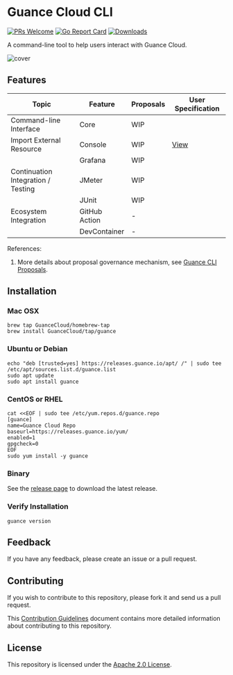 # Guance Cloud CLI

[![PRs Welcome](https://img.shields.io/badge/PRs-welcome-brightgreen.svg?style=flat&logo=github&color=2370ff&labelColor=454545)](http://makeapullrequest.com)
[![Go Report Card](https://goreportcard.com/badge/github.com/GuanceCloud/guance-cli)](https://goreportcard.com/report/github.com/GuanceCloud/guance-cli)
[![Downloads](https://img.shields.io/github/downloads/GuanceCloud/guance-cli/total.svg)](https://github.com/GuanceCloud/guance-cli/releases)

A command-line tool to help users interact with Guance Cloud.

![cover](./artwork/cover.png)

## Features

| Topic                              | Feature       | Proposals | User Specification               |
| ---------------------------------- | ------------- | --------- | -------------------------------- |
| Command-line Interface             | Core          | WIP       |                                  |
| Import External Resource           | Console       | WIP       | [View](specs/iac/import.spec.md) |
|                                    | Grafana       | WIP       |                                  |
| Continuation Integration / Testing | JMeter        | WIP       |                                  |
|                                    | JUnit         | WIP       |                                  |
| Ecosystem Integration              | GitHub Action | -         |                                  |
|                                    | DevContainer  | -         |                                  |

References:

1. More details about proposal governance mechanism, see [Guance CLI Proposals](./proposals/README.md).
## Installation

### Mac OSX

```shell
brew tap GuanceCloud/homebrew-tap
brew install GuanceCloud/tap/guance
```

### Ubuntu or Debian

```shell
echo "deb [trusted=yes] https://releases.guance.io/apt/ /" | sudo tee /etc/apt/sources.list.d/guance.list
sudo apt update
sudo apt install guance
```

### CentOS or RHEL

```shell
cat <<EOF | sudo tee /etc/yum.repos.d/guance.repo
[guance]
name=Guance Cloud Repo
baseurl=https://releases.guance.io/yum/
enabled=1
gpgcheck=0
EOF
sudo yum install -y guance
```

### Binary

See the [release page](https://github.com/GuanceCloud/guance-cli/releases) to download the latest release.

### Verify Installation

```shell
guance version
```

## Feedback

If you have any feedback, please create an issue or a pull request.

## Contributing

If you wish to contribute to this repository, please fork it and send us a pull request.

This [Contribution Guidelines](https://guance.io/contribution-guide/) document contains more detailed information about contributing to this repository.

## License

This repository is licensed under the [Apache 2.0 License](./LICENSE).
